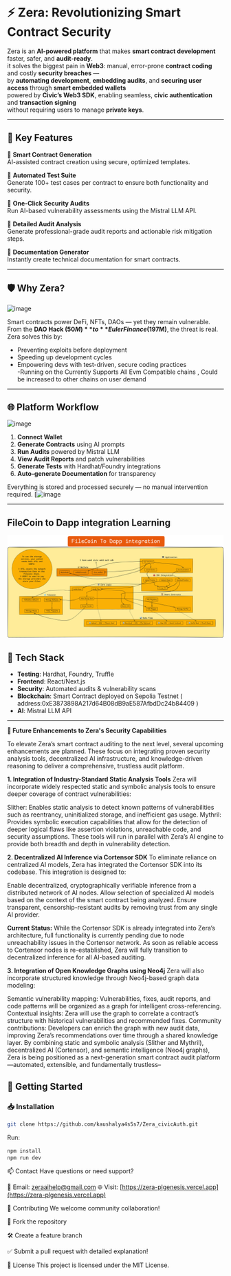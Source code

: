 # ⚡ Zera: Revolutionizing Smart Contract Security

Zera is an **AI-powered platform** that makes **smart contract development** faster, safer, and **audit-ready**.  
it solves the biggest pain in **Web3**: manual, error-prone **contract coding** and costly **security breaches** —  
by **automating development**, **embedding audits**, and **securing user access** through **smart embedded wallets**  
powered by **Civic’s Web3 SDK**, enabling seamless, **civic authentication** and **transaction signing**  
without requiring users to manage **private keys**.

---

## 🚀 Key Features

🔹 **Smart Contract Generation**  
AI-assisted contract creation using secure, optimized templates.

🔹 **Automated Test Suite**  
Generate 100+ test cases per contract to ensure both functionality and security.

🔹 **One-Click Security Audits**  
Run AI-based vulnerability assessments using the Mistral LLM API.

🔹 **Detailed Audit Analysis**  
Generate professional-grade audit reports and actionable risk mitigation steps.

🔹 **Documentation Generator**  
Instantly create technical documentation for smart contracts.

---

## 🛡 Why Zera?
![image](https://github.com/user-attachments/assets/4beb1d40-b14d-4ee6-bcf4-e8e0181efb4f)

Smart contracts power DeFi, NFTs, DAOs — yet they remain vulnerable. From the **DAO Hack ($50M)** to **Euler Finance ($197M)**, the threat is real. Zera solves this by:

- Preventing exploits before deployment  
- Speeding up development cycles  
- Empowering devs with test-driven, secure coding practices  
-Running on the Currently Supports All Evm Compatible chains , Could be increased to other chains on user demand
---

## 🌐 Platform Workflow
![image](https://github.com/user-attachments/assets/2a1abd28-e248-42cc-9539-123ba50f27c3)

1. **Connect Wallet**
2. **Generate Contracts** using AI prompts
3. **Run Audits** powered by Mistral LLM
4. **View Audit Reports** and patch vulnerabilities
5. **Generate Tests** with Hardhat/Foundry integrations
6. **Auto-generate Documentation** for transparency

Everything is stored and processed securely — no manual intervention required.
[![image](https://github.com/kaushalya4s5s7/Zera_civicAuth/blob/main/Untitled-2025-06-06-1233.excalidraw.png?raw=true)

---

## FileCoin to Dapp integration Learning 
![image](https://github.com/kaushalya4s5s7/Zera_plgenesis/blob/main/public/Untitled-2025-06-06-1233.excalidraw-2.png)



## 🧰 Tech Stack



- **Testing**: Hardhat, Foundry, Truffle
- **Frontend**: React/Next.js
- **Security**: Automated audits & vulnerability scans
- **Blockchain**: Smart Contract deployed on  Sepolia Testnet ( address:0xE3873898A217d64B08dB9aE587AfbdDc24b84409 )
- **AI**: Mistral LLM API

---
**🚀 Future Enhancements to Zera's Security Capabilities**

To elevate Zera’s smart contract auditing to the next level, several upcoming enhancements are planned. These focus on integrating proven security analysis tools, decentralized AI infrastructure, and knowledge-driven reasoning to deliver a comprehensive, trustless audit platform.

**1. Integration of Industry-Standard Static Analysis Tools**
Zera will incorporate widely respected static and symbolic analysis tools to ensure deeper coverage of contract vulnerabilities:

Slither: Enables static analysis to detect known patterns of vulnerabilities such as reentrancy, uninitialized storage, and inefficient gas usage.
Mythril: Provides symbolic execution capabilities that allow for the detection of deeper logical flaws like assertion violations, unreachable code, and security assumptions.
These tools will run in parallel with Zera’s AI engine to provide both breadth and depth in vulnerability detection.

**2. Decentralized AI Inference via Cortensor SDK**
To eliminate reliance on centralized AI models, Zera has integrated the Cortensor SDK into its codebase. This integration is designed to:

Enable decentralized, cryptographically verifiable inference from a distributed network of AI nodes.
Allow selection of specialized AI models based on the context of the smart contract being analyzed.
Ensure transparent, censorship-resistant audits by removing trust from any single AI provider.

**Current Status:**
While the Cortensor SDK is already integrated into Zera’s architecture, full functionality is currently pending due to node unreachability issues in the Cortensor network. As soon as reliable access to Cortensor nodes is re-established, Zera will fully transition to decentralized inference for all AI-based auditing.

**3. Integration of Open Knowledge Graphs using Neo4j**
Zera will also incorporate structured knowledge through Neo4j-based graph data modeling:

Semantic vulnerability mapping: Vulnerabilities, fixes, audit reports, and code patterns will be organized as a graph for intelligent cross-referencing.
Contextual insights: Zera will use the graph to correlate a contract’s structure with historical vulnerabilities and recommended fixes.
Community contributions: Developers can enrich the graph with new audit data, improving Zera’s recommendations over time through a shared knowledge layer.
By combining static and symbolic analysis (Slither and Mythril), decentralized AI (Cortensor), and semantic intelligence (Neo4j graphs), Zera is being positioned as a next-generation smart contract audit platform—automated, extensible, and fundamentally trustless–


## 🔧 Getting Started

### 📥 Installation
```bash
git clone https://github.com/kaushalya4s5s7/Zera_civicAuth.git

```
Run:
```
npm install
npm run dev
```

📫 Contact
Have questions or need support?

📩 Email: zeraaihelp@gmail.com
🌐 Visit: [https://zera-plgenesis.vercel.app](https://zera-plgenesis.vercel.app)

📢 Contributing
We welcome community collaboration!

📁 Fork the repository

🛠 Create a feature branch

✅ Submit a pull request with detailed explanation!

📜 License
This project is licensed under the MIT License.
